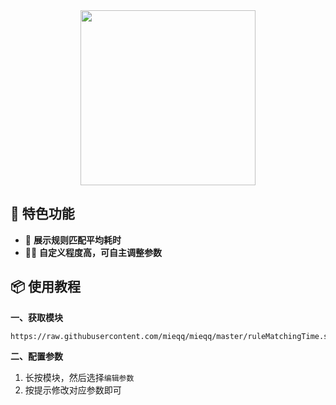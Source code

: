<div align="center">
    
<img src="https://raw.githubusercontent.com/cc63/Surge/main/Module/Panel/MatchTime/Time.PNG" width="280">

</div>

## 🌟 特色功能

- 📱 **展示规则匹配平均耗时**
- 🧑‍🎨 **自定义程度高，可自主调整参数**

## 📦 使用教程

**一、获取模块**

```
https://raw.githubusercontent.com/mieqq/mieqq/master/ruleMatchingTime.sgmodule
```


**二、配置参数**

1. 长按模块，然后选择`编辑参数`
2. 按提示修改对应参数即可
